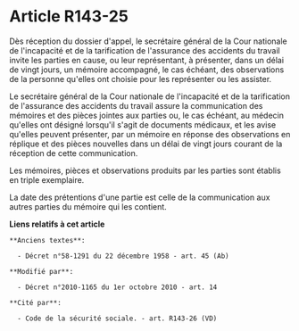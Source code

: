 # Article R143-25

Dès réception du dossier d'appel, le secrétaire général de la Cour nationale de l'incapacité et de la tarification de
l'assurance des accidents du travail invite les parties en cause, ou leur représentant, à présenter, dans un délai de vingt
jours, un mémoire accompagné, le cas échéant, des observations de la personne qu'elles ont choisie pour les représenter ou
les assister.

Le secrétaire général de la Cour nationale de l'incapacité et de la tarification de l'assurance des accidents du travail
assure la communication des mémoires et des pièces jointes aux parties ou, le cas échéant, au médecin qu'elles ont désigné
lorsqu'il s'agit de documents médicaux, et les avise qu'elles peuvent présenter, par un mémoire en réponse des observations
en réplique et des pièces nouvelles dans un délai de vingt jours courant de la réception de cette communication.

Les mémoires, pièces et observations produits par les parties sont établis en triple exemplaire.

La date des prétentions d'une partie est celle de la communication aux autres parties du mémoire qui les contient.

**Liens relatifs à cet article**

	**Anciens textes**:

	  - Décret n°58-1291 du 22 décembre 1958 - art. 45 (Ab)

	**Modifié par**:

	  - Décret n°2010-1165 du 1er octobre 2010 - art. 14

	**Cité par**:

	  - Code de la sécurité sociale. - art. R143-26 (VD)
